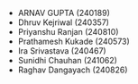 - ARNAV GUPTA (240189)
- Dhruv Kejriwal (240357)
- Priyanshu Ranjan (240810)
- Prathamesh Kukade (240573)
- Ira Srivastava (240467)
- Sunidhi Chauhan (241062)
- Raghav Dangayach (240826)
